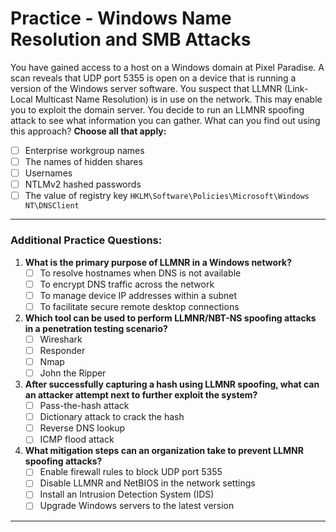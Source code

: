 

# Practice - Windows Name Resolution and SMB Attacks

You have gained access to a host on a Windows domain at Pixel Paradise. A scan reveals that UDP port 5355 is open on a device that is running a version of the Windows server software. You suspect that LLMNR (Link-Local Multicast Name Resolution) is in use on the network. This may enable you to exploit the domain server. You decide to run an LLMNR spoofing attack to see what information you can gather. What can you find out using this approach? **Choose all that apply:**

- [ ] Enterprise workgroup names  
- [ ] The names of hidden shares  
- [ ] Usernames  
- [ ] NTLMv2 hashed passwords  
- [ ] The value of registry key `HKLM\Software\Policies\Microsoft\Windows NT\DNSClient`

---

### Additional Practice Questions:

1. **What is the primary purpose of LLMNR in a Windows network?**
   - [ ] To resolve hostnames when DNS is not available  
   - [ ] To encrypt DNS traffic across the network  
   - [ ] To manage device IP addresses within a subnet  
   - [ ] To facilitate secure remote desktop connections

2. **Which tool can be used to perform LLMNR/NBT-NS spoofing attacks in a penetration testing scenario?**
   - [ ] Wireshark  
   - [ ] Responder  
   - [ ] Nmap  
   - [ ] John the Ripper

3. **After successfully capturing a hash using LLMNR spoofing, what can an attacker attempt next to further exploit the system?**
   - [ ] Pass-the-hash attack  
   - [ ] Dictionary attack to crack the hash  
   - [ ] Reverse DNS lookup  
   - [ ] ICMP flood attack

4. **What mitigation steps can an organization take to prevent LLMNR spoofing attacks?**
   - [ ] Enable firewall rules to block UDP port 5355  
   - [ ] Disable LLMNR and NetBIOS in the network settings  
   - [ ] Install an Intrusion Detection System (IDS)  
   - [ ] Upgrade Windows servers to the latest version

---

